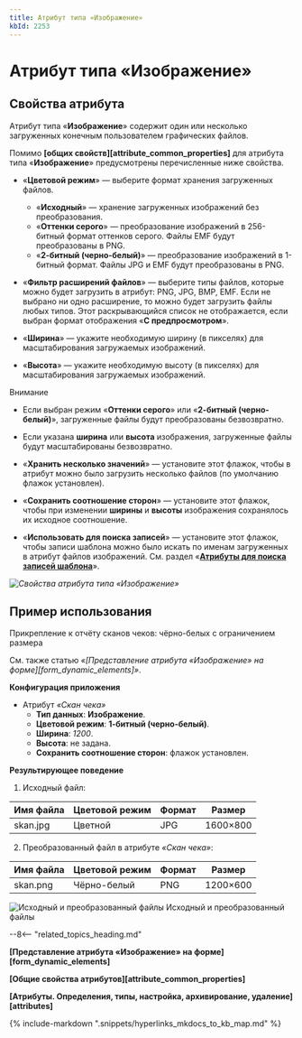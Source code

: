 ```yaml
---
title: Атрибут типа «Изображение»
kbId: 2253
---
```


# Атрибут типа «Изображение»

## Свойства атрибута

Атрибут типа «**Изображение**» содержит один или несколько загруженных конечным пользователем графических файлов.

Помимо **[общих свойств][attribute_common_properties]** для атрибута типа «**Изображение**» предусмотрены перечисленные ниже свойства.

- «**Цветовой режим**» — выберите формат хранения загруженных файлов.

    - «**Исходный**» — хранение загруженных изображений без преобразования.
    - «**Оттенки серого**» — преобразование изображений в 256-битный формат оттенков серого. Файлы EMF будут преобразованы в PNG.
    - «**2-битный (черно-белый)**» — преобразование изображений в 1-битный формат. Файлы JPG и EMF будут преобразованы в PNG.
- «**Фильтр расширений файлов**» — выберите типы файлов, которые можно будет загрузить в атрибут: PNG, JPG, BMP, EMF. Если не выбрано ни одно расширение, то можно будет загрузить файлы любых типов. Этот раскрывающийся список не отображается, если выбран формат отображения «**С предпросмотром**».
- «**Ширина**» — укажите необходимую ширину (в пикселях) для масштабирования загружаемых изображений.
- «**Высота**» — укажите необходимую высоту (в пикселях) для масштабирования загружаемых изображений.

Внимание

- Если выбран режим «**Оттенки серого**» или «**2-битный (черно-белый)**», загруженные файлы будут преобразованы безвозвратно.
- Если указана **ширина** или **высота** изображения, загруженные файлы будут масштабированы безвозвратно.

- «**Хранить несколько значений**» — установите этот флажок, чтобы в атрибут можно было загрузить несколько файлов (по умолчанию флажок установлен).
- «**Сохранить соотношение сторон**» — установите этот флажок, чтобы при изменении **ширины** и **высоты** изображения сохранялось их исходное соотношение.
- «**Использовать для поиска записей**» — установите этот флажок, чтобы записи шаблона можно было искать по именам загруженных в атрибут файлов изображений. См. раздел «**[Атрибуты для поиска записей шаблона](https://kb.comindware.ru/article.php?id=2247)**».

_![Свойства атрибута типа «Изображение»](https://kb.comindware.ru/assets/attribute_image_properties.png)_

## Пример использования

Прикрепление к отчёту сканов чеков: чёрно-белых с ограничением размера

См. также статью *«[Представление атрибута «Изображение» на форме][form_dynamic_elements]»*.

**Конфигурация приложения**

- Атрибут *«Скан чека»*
    - **Тип данных**: **Изображение**.
    - **Цветовой режим**: **1-битный (черно-белый)**.
    - **Ширина**: *1200*.
    - **Высота**: не задана.
    - **Сохранить соотношение сторон**: флажок установлен.

**Результирующее поведение**

1. Исходный файл:

| Имя файла | Цветовой режим | Формат | Размер |
| --- | --- | --- | --- |
| skan.jpg | Цветной | JPG | 1600×800 |
2. Преобразованный файл в атрибуте *«Скан чека»*:

| Имя файла | Цветовой режим | Формат | Размер |
| --- | --- | --- | --- |
| skan.png | Чёрно-белый | PNG | 1200×600 |

![Исходный и преобразованный файлы](https://kb.comindware.ru/assets/attribute_image_example.png)
Исходный и преобразованный файлы

--8<-- "related_topics_heading.md"

**[Представление атрибута «Изображение» на форме][form_dynamic_elements]**

**[Общие свойства атрибутов][attribute_common_properties]**

**[Атрибуты. Определения, типы, настройка, архивирование, удаление][attributes]**



{% include-markdown ".snippets/hyperlinks_mkdocs_to_kb_map.md" %}
